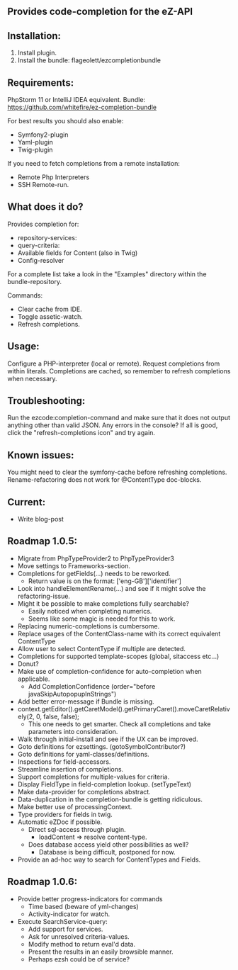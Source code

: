 Provides code-completion for the eZ-API
---------------------------------------

Installation:
-------------
1. Install plugin.
2. Install the bundle: flageolett/ezcompletionbundle

Requirements:
-------------
PhpStorm 11 or IntelliJ IDEA equivalent.
Bundle: https://github.com/whitefire/ez-completion-bundle

For best results you should also enable:
 - Symfony2-plugin
 - Yaml-plugin
 - Twig-plugin

If you need to fetch completions from a remote installation:
 - Remote Php Interpreters
 - SSH Remote-run.

What does it do?
----------------
Provides completion for:

* repository-services:
* query-criteria:
* Available fields for Content (also in Twig)
* Config-resolver

For a complete list take a look in the "Examples" directory within the bundle-repository.

Commands:

* Clear cache from IDE.
* Toggle assetic-watch.
* Refresh completions.

Usage:
------
Configure a PHP-interpreter (local or remote).
Request completions from within literals.
Completions are cached, so remember to refresh completions when necessary.

Troubleshooting:
----------------
Run the ezcode:completion-command and make sure that it does not output anything other than valid JSON.
Any errors in the console?
If all is good, click the "refresh-completions icon" and try again.

Known issues:
-------------
You might need to clear the symfony-cache before refreshing completions.
Rename-refactoring does not work for @ContentType doc-blocks.

Current:
--------
* Write blog-post

Roadmap 1.0.5:
--------------
* Migrate from PhpTypeProvider2 to PhpTypeProvider3
* Move settings to Frameworks-section.
* Completions for getFields(...) needs to be reworked.
    - Return value is on the format: ['eng-GB']['identifier']
* Look into handleElementRename(...) and see if it might solve the refactoring-issue.
* Might it be possible to make completions fully searchable?
    - Easily noticed when completing numerics.
    - Seems like some magic is needed for this to work.
* Replacing numeric-completions is cumbersome.
* Replace usages of the ContentClass-name with its correct equivalent ContentType
* Allow user to select ContentType if multiple are detected.
* Completions for supported template-scopes (global, sitaccess etc...)
* Donut?
* Make use of completion-confidence for auto-completion when applicable.
    - Add CompletionConfidence (order="before javaSkipAutopopupInStrings")
* Add better error-message if Bundle is missing.
* context.getEditor().getCaretModel().getPrimaryCaret().moveCaretRelatively(2, 0, false, false);
    - This one needs to get smarter. Check all completions and take parameters into consideration.
* Walk through initial-install and see if the UX can be improved.
* Goto definitions for ezsettings. (gotoSymbolContributor?)
* Goto definitions for yaml-classes/definitions.
* Inspections for field-accessors.
* Streamline insertion of completions.
* Support completions for multiple-values for criteria.
* Display FieldType in field-completion lookup. (setTypeText)
* Make data-provider for completions abstract.
* Data-duplication in the completion-bundle is getting ridiculous.
* Make better use of processingContext.
* Type providers for fields in twig.
* Automatic eZDoc if possible.
    - Direct sql-access through plugin.
        - loadContent => resolve content-type.
    - Does database access yield other possibilities as well?
        - Database is being difficult, postponed for now.
* Provide an ad-hoc way to search for ContentTypes and Fields.

Roadmap 1.0.6:
--------------
* Provide better progress-indicators for commands
    - Time based (beware of yml-changes)
    - Activity-indicator for watch.
* Execute SearchService-query:
    - Add support for services.
    - Ask for unresolved criteria-values.
    - Modify method to return eval'd data.
    - Present the results in an easily browsible manner.
    - Perhaps ezsh could be of service?

